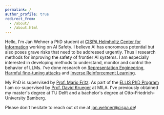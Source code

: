 ```yaml
---
permalink: /
author_profile: true
redirect_from: 
  - /about/
  - /about.html
---
```


Hello, I'm Jan Wehner a PhD student at [CISPA Helmholtz Center for Information](https://cispa.de/en) working on AI Safety. I believe AI has enoromous potential but also poses grave risks that need to be addressed urgently. Thus I research methods for improving the safety of frontier AI systems. I am especially interested in developing methods to understand, monitor and control the behavior of LLMs. I've done research on [Representation Engineering](/publications/2025-02-27-paper-title-number-6), [Harmful fine-tuning attacks](/publications/2025-02-06-paper-title-number-5) and [Inverse Reinforcement Learning](/publications/2024-12-16-paper-title-number-4).

My PhD is supervised by [Prof. Mario Fritz](https://cispa.de/en/people/mario.fritz). As part of the [ELLIS PhD Program](https://ellis.eu/phd-postdoc) I am co-supervised by [Prof. David Krueger](https://davidscottkrueger.com/) at MILA. I've previously obtained my master's degree at TU Delft and a bachelor's degree at Otto-Friedrich-University Bamberg.

Please don't hesitate to reach out ot me at [jan.wehner@cispa.de](jan.wehner@cispa.de)!